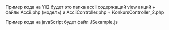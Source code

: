 Пример кода на Yii2 будет это папка accii содержащий view акций + файлы Accii.php (модель) и AcciiController.php + KonkursController_2.php <br>

Пример кода на javaScript будет файл JSexample.js <br>


